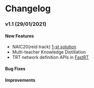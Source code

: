 # Changelog

### v1.1 (29/01/2021)

#### New Features

- NAIC20(reid track) [1-st solution](projects/NAIC20) 
- Multi-teacher Knowledge Distillation
- TRT network definition APIs in [FastRT](projects/FastRT)

#### Bug Fixes

#### Improvements